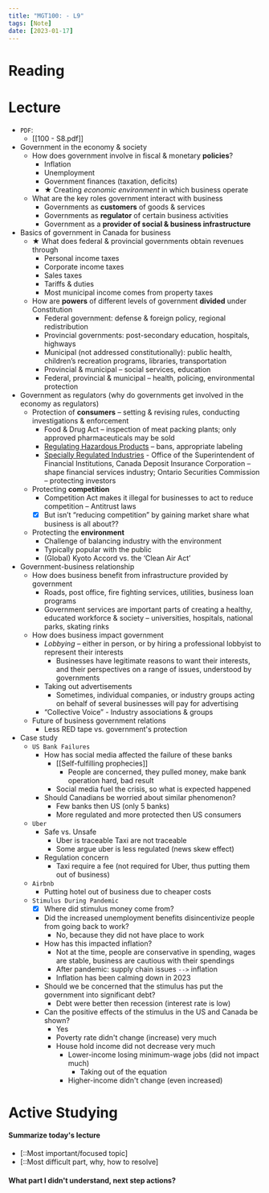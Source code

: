```yaml
---
title: "MGT100: - L9"
tags: [Note]
date: [2023-01-17]
---
```



# Reading


# Lecture

- `PDF`: 
    - [[100 - S8.pdf]]
- Government in the economy & society
    - How does government involve in fiscal & monetary **policies**?
        - Inflation
        - Unemployment
        - Government finances (taxation, deficits)
        - ★ Creating *economic environment* in which business operate
    - What are the key roles government interact with business
        - Governments as **customers** of goods & services
        - Governments as **regulator** of certain business activities
        - Government as a **provider of social & business infrastructure**
- Basics of government in Canada for business
    - ★ What does federal & provincial governments obtain revenues through 
        - Personal income taxes
        - Corporate income taxes
        - Sales taxes
        - Tariffs & duties
        - Most municipal income comes from property taxes
    - How are **powers** of different levels of government **divided** under Constitution
        - Federal government: defense & foreign policy, regional redistribution
        - Provincial governments: post-secondary education, hospitals, highways
        - Municipal (not addressed constitutionally): public health, children’s recreation programs, libraries, transportation
        - Provincial & municipal – social services, education
        - Federal, provincial & municipal – health, policing, environmental protection
- Government as regulators (why do governments get involved in the economy as regulators)
    - Protection of **consumers** – setting & revising rules, conducting investigations & enforcement
        - Food & Drug Act – inspection of meat packing plants; only approved pharmaceuticals may be sold 
        - <u>Regulating Hazardous Products</u> – bans, appropriate labeling
        - <u>Specially Regulated Industries</u> - Office of the Superintendent of Financial Institutions, Canada Deposit Insurance Corporation – shape financial services industry; Ontario Securities Commission – protecting investors
    - Protecting **competition**
        - Competition Act makes it illegal for businesses to act to reduce competition – Antitrust laws
        - [x] But isn’t “reducing competition” by gaining market share what business is all about??
    - Protecting the **environment**
        - Challenge of balancing industry with the environment
        - Typically popular with the public
        - (Global) Kyoto Accord vs. the ‘Clean Air Act’
- Government-business relationship
    - How does business benefit from infrastructure provided by government
        - Roads, post office, fire fighting services, utilities, business loan programs
        - Government services are important parts of creating a healthy, educated workforce & society – universities, hospitals, national parks, skating rinks
    - How does business impact government
        - *Lobbying* – either in person, or by hiring a professional lobbyist to represent their interests
            - Businesses have legitimate reasons to want their interests, and their perspectives on a range of issues, understood by governments
        - Taking out advertisements
            - Sometimes, individual companies, or industry groups acting on behalf of several businesses will pay for advertising
        - “Collective Voice” - Industry associations & groups
    - Future of business government relations
        - Less RED tape vs. government's protection
- Case study 
    - `US Bank Failures`
        - How has social media affected the failure of these banks
            - [[Self-fulfilling prophecies]]
                - People are concerned, they pulled money, make bank operation hard, bad result
            - Social media fuel the crisis, so what is expected happened 
        - Should Canadians be worried about similar phenomenon?
            - Few banks then US (only 5 banks)
            - More regulated and more protected then US consumers
    - `Uber`
        - Safe vs. Unsafe
            - Uber is traceable Taxi are not traceable
            - Some argue uber is less regulated (news skew effect)
        - Regulation concern
            - Taxi require a fee (not required for Uber, thus putting them out of business)
    - `Airbnb`
        - Putting hotel out of business due to cheaper costs
    - `Stimulus During Pandemic`
        - [x] Where did stimulus money come from?
        - Did the increased unemployment benefits disincentivize people from going back to work?
            - No, because they did not have place to work
        - How has this impacted inflation?
            - Not at the time, people are conservative in spending, wages are stable, business are cautious with their spendings
            - After pandemic: supply chain issues `-->` inflation
            - Inflation has been calming down in 2023
        - Should we be concerned that the stimulus has put the government into significant debt?
            - Debt were better then recession (interest rate is low)
        - Can the positive effects of the stimulus in the US and Canada be shown?
            - Yes
            - Poverty rate didn't change (increase) very much
            - House hold income did not decrease very much
                - Lower-income losing minimum-wage jobs (did not impact much)
                    - Taking out of the equation
                - Higher-income didn't change (even increased)

# Active Studying

#### Summarize today's lecture

- [::Most important/focused topic] 
- [::Most difficult part, why, how to resolve]

#### What part I didn't understand, next step actions?

